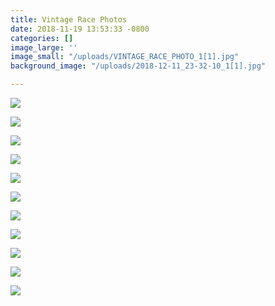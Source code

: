 ```yaml
---
title: Vintage Race Photos
date: 2018-11-19 13:53:33 -0800
categories: []
image_large: ''
image_small: "/uploads/VINTAGE_RACE_PHOTO_1[1].jpg"
background_image: "/uploads/2018-12-11_23-32-10_1[1].jpg"

---
```


![](https://res.cloudinary.com/wesedholm/image/upload/w_1200,q_auto/v1544392716/VintageRacePhotos/VINTAGE_RACE_PHOTO_HEADER.jpg)

![](https://res.cloudinary.com/wesedholm/image/upload/w_1200,q_auto/v1544392715/VintageRacePhotos/VINTAGE_RACE_PHOTO_7.jpg)

![](https://res.cloudinary.com/wesedholm/image/upload/w_1200,q_auto/v1544392716/VintageRacePhotos/VINTAGE_RACE_PHOTOS.jpg)

![](https://res.cloudinary.com/wesedholm/image/upload/w_1200,q_auto/v1544392716/VintageRacePhotos/VINTAGE_RACE_PHOTO_6.jpg)

![](https://res.cloudinary.com/wesedholm/image/upload/w_1200,q_auto/v1544392716/VintageRacePhotos/VINTAGE_RACE_PHOTO_1.jpg)

![](https://res.cloudinary.com/wesedholm/image/upload/w_1200,q_auto/v1544392716/VintageRacePhotos/VINTAGE_RACE_PHOTO_5.jpg)

![](https://res.cloudinary.com/wesedholm/image/upload/w_1200,q_auto/v1544392717/VintageRacePhotos/VINTAGE_RACE_PHOTO_4.jpg)

![](https://res.cloudinary.com/wesedholm/image/upload/w_1200,q_auto/v1544392717/VintageRacePhotos/VINTAGE_RACE_PHOTO_2.jpg)

![](https://res.cloudinary.com/wesedholm/image/upload/w_1200,q_auto/v1544392718/VintageRacePhotos/VINTAGE_RACE_PHOTO.jpg)

![](https://res.cloudinary.com/wesedholm/image/upload/w_1200,q_auto/v1544392719/VintageRacePhotos/VINTAGE_RACE_PHOTO_8.jpg)

![](https://res.cloudinary.com/wesedholm/image/upload/w_1200,q_auto/v1544392719/VintageRacePhotos/VINTAGE_RACE_PHOTO_3.jpg)
